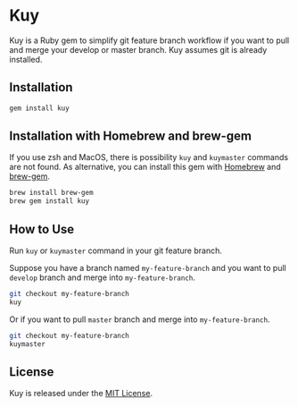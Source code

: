 # Kuy
Kuy is a Ruby gem to simplify git feature branch workflow if you want to pull and merge your develop or master branch.
Kuy assumes git is already installed.

## Installation

```ruby
gem install kuy
```

## Installation with Homebrew and brew-gem
If you use zsh and MacOS, there is possibility `kuy` and `kuymaster` commands are not found.
As alternative, you can install this gem with [Homebrew] and [brew-gem].

```sh
brew install brew-gem
brew gem install kuy
```

## How to Use
Run `kuy` or `kuymaster` command in your git feature branch.

Suppose you have a branch named `my-feature-branch` and you want to pull `develop` branch and merge into `my-feature-branch`.
```sh
git checkout my-feature-branch
kuy
```

Or if you want to pull `master` branch and merge into `my-feature-branch`.
```sh
git checkout my-feature-branch
kuymaster
```

## License

Kuy is released under the [MIT License](https://opensource.org/licenses/MIT).

[Homebrew]: https://brew.sh
[brew-gem]: https://github.com/sportngin/brew-gem
